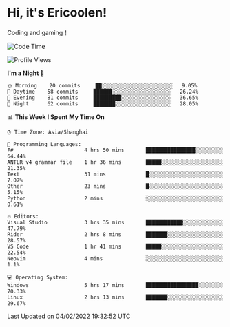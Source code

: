 # Hi, it's Ericoolen!
Coding and gaming！

<!--START_SECTION:waka-->
![Code Time](http://img.shields.io/badge/Code%20Time-168%20hrs%2042%20mins-blue)

![Profile Views](http://img.shields.io/badge/Profile%20Views-0-blue)

**I'm a Night 🦉** 

```text
🌞 Morning    20 commits     ██░░░░░░░░░░░░░░░░░░░░░░░   9.05% 
🌆 Daytime    58 commits     ██████░░░░░░░░░░░░░░░░░░░   26.24% 
🌃 Evening    81 commits     █████████░░░░░░░░░░░░░░░░   36.65% 
🌙 Night      62 commits     ███████░░░░░░░░░░░░░░░░░░   28.05%

```


📊 **This Week I Spent My Time On** 

```text
⌚︎ Time Zone: Asia/Shanghai

💬 Programming Languages: 
F#                       4 hrs 50 mins       ████████████████░░░░░░░░░   64.44% 
ANTLR v4 grammar file    1 hr 36 mins        █████░░░░░░░░░░░░░░░░░░░░   21.35% 
Text                     31 mins             █░░░░░░░░░░░░░░░░░░░░░░░░   7.07% 
Other                    23 mins             █░░░░░░░░░░░░░░░░░░░░░░░░   5.15% 
Python                   2 mins              ░░░░░░░░░░░░░░░░░░░░░░░░░   0.61%

🔥 Editors: 
Visual Studio            3 hrs 35 mins       ████████████░░░░░░░░░░░░░   47.79% 
Rider                    2 hrs 8 mins        ███████░░░░░░░░░░░░░░░░░░   28.57% 
VS Code                  1 hr 41 mins        █████░░░░░░░░░░░░░░░░░░░░   22.54% 
Neovim                   4 mins              ░░░░░░░░░░░░░░░░░░░░░░░░░   1.1%

💻 Operating System: 
Windows                  5 hrs 17 mins       █████████████████░░░░░░░░   70.33% 
Linux                    2 hrs 13 mins       ███████░░░░░░░░░░░░░░░░░░   29.67%

```


 Last Updated on 04/02/2022 19:32:52 UTC
<!--END_SECTION:waka-->

